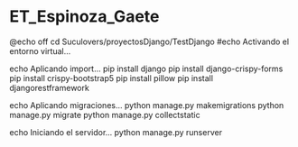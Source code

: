 # ET_Espinoza_Gaete
@echo off
cd Suculovers/proyectosDjango/TestDjango
#echo Activando el entorno virtual...

echo Aplicando import...
pip install django
pip install django-crispy-forms
pip install crispy-bootstrap5
pip install pillow
pip install djangorestframework


echo Aplicando migraciones...
python manage.py makemigrations 
python manage.py migrate 
python manage.py collectstatic


echo Iniciando el servidor...
python manage.py runserver
